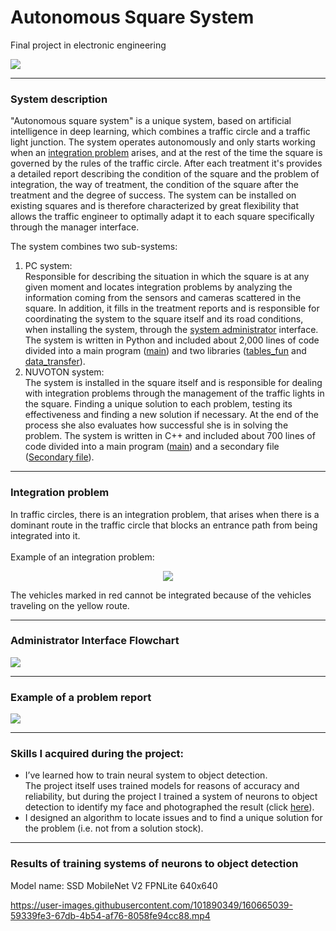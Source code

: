 # Autonomous Square System
<p>Final project in electronic engineering</p>

<img src='https://i.imgur.com/dPnLJzp.png'/>

---
### System description
<p>
  "Autonomous square system" is a unique system, based on artificial intelligence in deep learning, which combines a traffic circle and a traffic light junction. The     system operates autonomously and only starts working when an <a href='#integration problem'>integration problem</a> arises, and at the rest of the time the square is governed by the rules of the traffic   circle. After each treatment it's provides a detailed report describing the condition of the square and the problem of integration, the way of treatment, the         condition of the square after the treatment and the degree of success. The system can be installed on existing squares and is therefore characterized by great       flexibility that allows the traffic engineer to optimally adapt it to each square specifically through the manager interface.
</p>
<p>
  The system combines two sub-systems:<br>
  <ol>
    <li>
      PC system:<br> 
      Responsible for describing the situation in which the square is at any given moment and locates integration problems by analyzing the information coming from the
      sensors and cameras scattered in the square. In addition, it fills in the treatment reports and is responsible for coordinating the system to the square itself
      and its road conditions, when installing the system, through the <a href='#system administrator'>system administrator</a> interface. The system is written in Python and included about 2,000 lines
      of code divided into a main program (<a href='https://github.com/YakirNissim/Autonomous-Square-System/blob/master/PC%20System/main.py'>main</a>) and two
      libraries (<a href='https://github.com/YakirNissim/Autonomous-Square-System/blob/master/PC%20System/tables_fun.py'>tables_fun<a> and 
      <a href='https://github.com/YakirNissim/Autonomous-Square-System/blob/master/PC%20System/data_transfer.py'>data_transfer<a>).
    <li>
      NUVOTON system:<br> 
      The system is installed in the square itself and is responsible for dealing with integration problems through the management of the traffic lights in the square.
      Finding a unique solution to each problem, testing its effectiveness and finding a new solution if necessary. At the end of the process she also evaluates how
      successful she is in solving the problem. The system is written in C++ and included about 700 lines of code divided into a main program 
      (<a href='https://github.com/YakirNissim/Autonomous-Square-System/blob/master/NUVOTON%20System/main.c'>main<a>) and a secondary file 
      (<a href='https://github.com/YakirNissim/Autonomous-Square-System/blob/master/NUVOTON%20System/Secondary%20file'>Secondary file<a>).
    </li>
  </ol>

---
<p id='integration problem'></p>

### **Integration problem**
<p>
  In traffic circles, there is an integration problem, that arises when there is a dominant route in the traffic circle that blocks an entrance path from being
  integrated into it.<br><br>
  Example of an integration problem:<br>
  <p align='center'>
    <img src="https://i.imgur.com/fpgnxVc.jpg"/>
  </p>
  The vehicles marked in red cannot be integrated because of the vehicles traveling on the yellow route.
</p>

---
<p id='system administrator'></p>

### Administrator Interface Flowchart

  <img src='https://i.imgur.com/CzUw8Cn.jpg'/>

---
### Example of a problem report

<img src='https://i.imgur.com/VURCKA5.jpg'/>

---
### Skills I acquired during the project:
<ul>
  <li>
    I’ve learned how to train neural system to object detection.<br>
   The project itself uses trained models for reasons of accuracy and reliability, but during the project I trained a system of neurons to object detection to identify my face and photographed the result (click <a href="#object detection">here<a>).
  </li>
  <li>
    I designed an algorithm to locate issues and to find a unique solution for the problem (i.e. not from a solution stock).
  </li>
</ul>

---
<p id='object detection'></p>

### Results of training systems of neurons to object detection
<p>
Model name: SSD MobileNet V2 FPNLite 640x640
</p>

  
  https://user-images.githubusercontent.com/101890349/160665039-59339fe3-67db-4b54-af76-8058fe94cc88.mp4
  
